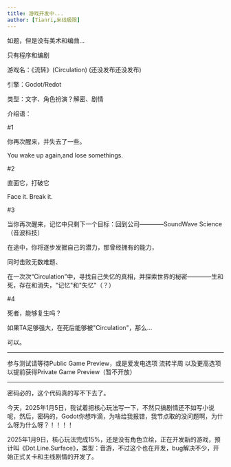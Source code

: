 ```yaml
---
title: 游戏开发中...
author: [Tianri,米线极限]
---
```


如题，但是没有美术和编曲...

只有程序和编剧

游戏名：《流转》(Circulation) (还没发布还没发布)

引擎：Godot/Redot

类型：文字、角色扮演？解密、剧情

介绍语：

#1

你再次醒来，并失去了一些。

You wake up again,and lose somethings.

#2

直面它，打破它

Face it. Break it.

#3

当你再次醒来，记忆中只剩下一个目标：回到公司————SoundWave Science（音波科技）

在途中，你将逐步发掘自己的潜力，那曾经拥有的能力，

同时击败无数难题、

在一次次“Circulation”中，寻找自己失忆的真相，并探索世界的秘密————生和死，存在和消失，"记忆"和"失忆"（？）

#4

死者，能够复生吗？

如果TA足够强大，在死后能够被"Circulation"，那么...

可以。

---

参与测试请等待Public Game Preview，或是爱发电选项 流转半周 以及更高选项以提前获得Private Game Preview（暂不开放）

---

密码必的，这个代码真的写不下去了。

今天，2025年1月5日，我试着把核心玩法写一下，不然只搞剧情还不如写小说呢，然后，密码的，Godot你想咋滴，为啥给我报错，我节点取的没问题啊，为什么呀为什么呀？！！！！

2025年1月9日，核心玩法完成15%，还是没有角色立绘，正在开发新的游戏，预计叫《Dot.Line.Surface》，类型：音游，不过这个也在开发，bug解决不少，开始正式关卡和主线剧情的开发了。


